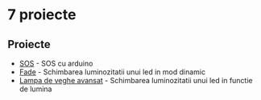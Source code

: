 # 7 proiecte

## Proiecte
- [SOS](sos) - SOS cu arduino
- [Fade](fade) - Schimbarea luminozitatii unui led in mod dinamic
- [Lampa de veghe avansat](lampa_veghe_avansat) - Schimbarea luminozitatii unui led in functie de lumina
